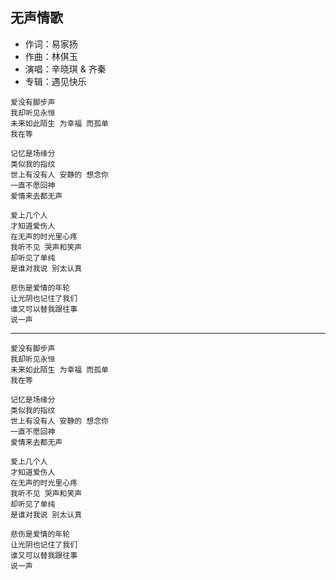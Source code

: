 ## 无声情歌

* 作词：易家扬
* 作曲：林倛玉
* 演唱：辛晓琪 & 齐秦
* 专辑：遇见快乐

```
爱没有脚步声
我却听见永恒
未来如此陌生 为幸福 而孤单
我在等

记忆是场缘分
类似我的指纹
世上有没有人 安静的 想念你
一直不愿回神
爱情来去都无声

爱上几个人
才知道爱伤人
在无声的时光里心疼
我听不见 哭声和笑声
却听见了单纯
是谁对我说 别太认真

悲伤是爱情的年轮
让光阴也记住了我们
谁又可以替我跟往事
说一声
```

---

```
爱没有脚步声
我却听见永恒
未来如此陌生 为幸福 而孤单
我在等

记忆是场缘分
类似我的指纹
世上有没有人 安静的 想念你
一直不愿回神
爱情来去都无声

爱上几个人
才知道爱伤人
在无声的时光里心疼
我听不见 哭声和笑声
却听见了单纯
是谁对我说 别太认真

悲伤是爱情的年轮
让光阴也记住了我们
谁又可以替我跟往事
说一声
```
